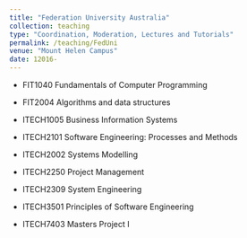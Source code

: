 ```yaml
---
title: "Federation University Australia"
collection: teaching
type: "Coordination, Moderation, Lectures and Tutorials"
permalink: /teaching/FedUni
venue: "Mount Helen Campus"
date: 12016-
---
```

* FIT1040 Fundamentals of Computer Programming
* FIT2004 Algorithms and data structures

* ITECH1005 Business Information Systems
* ITECH2101 Software Engineering: Processes and Methods
* ITECH2002 Systems Modelling
* ITECH2250 Project Management
* ITECH2309 System Engineering
* ITECH3501 Principles of Software Engineering
* ITECH7403 Masters Project I
